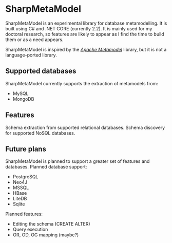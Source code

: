 # SharpMetaModel
SharpMetaModel is an experimental library for database metamodelling. It is built using C# and .NET CORE (currently 2.2). 
It is mainly used for my doctoral research, so features are likely to appear as I find the time to build them or as a need appears.

SharpMetaModel is inspired by the *[Apache Metamodel](https://metamodel.apache.org/)* library, but it is not a language-ported library.



## Supported databases
SharpMetaModel currently supports the extraction of metamodels from:
* MySQL
* MongoDB

## Features
Schema extraction from supported relational databases.
Schema discovery for supported NoSQL databases.

## Future plans
SharpMetaModel is planned to support a greater set of features and databases. 
Planned database support:
* PostgreSQL
* Neo4J
* MSSQL
* HBase
* LiteDB
* Sqlite

Planned features:
* Editing the schema (CREATE ALTER)
* Query execution
* OR, OD, OG mapping (maybe?)
